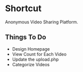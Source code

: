 # Shortcut
Anonymous Video Sharing Platform.

## Things To Do
- Design Homepage
- View Count for Each Video
- Update the upload.php
- Categorize Videos
